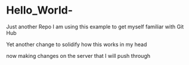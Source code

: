 # Hello_World-
Just another Repo 
I am using this example to get myself familiar with Git Hub

Yet another change to solidify how this works in my head

now making changes on the server that I will push through
